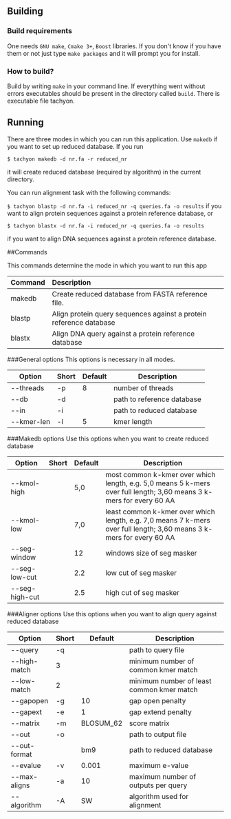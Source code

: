 ## Building

### Build requirements

One needs `GNU make`, `Cmake 3+`, `Boost` libraries. If you don't know if you have them or
not just type `make packages` and it will prompt you for install.


### How to build?

Build by writing `make` in your command line. If everything went without errors
executables should be present in the directory called `build`. There is executable file
tachyon.

## Running
There are three modes in which you can run this application. Use `makedb` if you want to set up reduced database. If
you run

`$ tachyon makedb -d nr.fa -r reduced_nr`

it will create reduced database (required by algorithm) in the current directory.

You can run alignment task with the following commands:

`$ tachyon blastp -d nr.fa -i reduced_nr -q queries.fa -o results`
if you want to align protein sequences against a protein reference database, or

`$ tachyon blastx -d nr.fa -i reduced_nr -q queries.fa -o results`

if you want to align DNA sequences against a protein reference database.

##Commands

This commands determine the mode in which you want to run this app

| Command       | Description                                                             |
| ------------- |:----------------------------------------------------------------------- |
| makedb        | Create reduced database from FASTA reference file.                      |
| blastp        | Align protein query sequences against a protein reference database      |
| blastx        | Align DNA query against a protein reference database                    |

###General options
This options is necessary in all modes.

| Option        |  Short | Default | Description       |
| --------------|--------| --------| ------------------|
|--threads      | -p     |   8     | number of threads |
|--db           | -d     |         | path to reference database |
|--in           | -i     |         | path to reduced database |
|--kmer-len     | -l     |    5    | kmer length |

###Makedb options
Use this options when you want to create reduced database

| Option              |  Short | Default | Description       |
| --------------------|--------| --------| ------------------|
|--kmol-high          |        |  5,0    | most common k-kmer over which length, e.g. 5,0 means 5 k-mers over full length; 3,60 means 3 k-mers for every 60 AA |
|--kmol-low          |         |  7,0    | least common k-kmer over which length, e.g. 7,0 means 7 k-mers over full length; 3,60 means 3 k-mers for every 60 AA |
|--seg-window        |        |  12    | windows size of seg masker |
|--seg-low-cut          |        |  2.2    | low cut of seg masker |
|--seg-high-cut         |        |  2.5    | high cut of seg masker |

###Aligner options
Use this options when you want to align query against reduced database

| Option        |  Short | Default      | Description       |
| --------      |--------| --------     | ------------------|
|--query        | -q     |              | path to query file |
|--high-match           | 3     |              | minimum number of common kmer match |
|--low-match           | 2     |              | minimum number of least common kmer match |
|--gapopen      | -g     |     10       | gap open penalty |
|--gapext       | -e     |     1        | gap extend penalty |
|--matrix       | -m     | BLOSUM_62    | score matrix |
|--out          | -o     |              | path to output file |
|--out-format   |        |      bm9     | path to reduced database |
|--evalue       |   -v   |   0.001      | maximum e-value |
|--max-aligns   | -a     |   10         | maximum number of outputs per query |
|--algorithm    |   -A   |      SW        | algorithm used for alignment|




